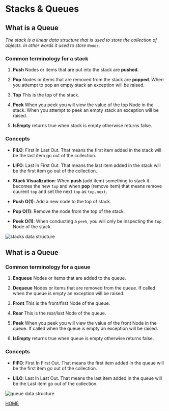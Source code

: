 # **Stacks & Queues**

## **What is a Queue**

*The stack is a linear data structure that is used to store the collection of objects. In other words it used to store `Nodes`.*

### **Common terminology for a stack**

1. **Push** Nodes or items that are put into the stack are **pushed**.

2. **Pop** Nodes or items that are removed from the stack are **popped**. When you attempt to pop an empty stack an exception will be raised.

3. **Top** This is the top of the stack.

4. **Peek** When you peek you will view the value of the top Node in the stack. When you attempt to peek an empty stack an exception will be raised.

5. **IsEmpty** returns true when stack is empty otherwise returns false.

### **Concepts**

* **FILO**: First In Last Out. That means the first item added in the stack will be the last item go out of the collection.

* **LIFO**: Last In First Out. That means the last item added in the stack will be the first item go out of the collection.

* **Stack Visualization**: When **push** (add item) something to stack it becomes the new `top` and when **pop** (remove item) that means remove cuurent `top` and set the next `top` as `top.next`.

* **Push O(1)**: Add a new node to the top of stack. 

* **Pop O(1)**: Remove the node from the top of the stack.

* **Peek O(1)**: When conducting a `peek`, you will only be inspecting the `top` Node of the stack.

![stacks data structure](https://static.studytonight.com/data-structures/images/stack-data-structure.png)

## **What is a Queue**

### **Common terminology for a queue**

1. **Enqueue** Nodes or items that are added to the queue.

2. **Dequeue** Nodes or items that are removed from the queue. If called when the queue is empty an exception will be raised.

3. **Front** This is the front/first Node of the queue.

4. **Rear**  This is the rear/last Node of the queue.

5. **Peek**  When you peek you will view the value of the front Node in the queue. If called when the queue is empty an exception will be raised.

6. **IsEmpty** returns true when queue is empty otherwise returns false.

### **Concepts**

* **FIFO**: First In First Out. That means the first item added in the queue  will be the first item go out of the collection.

* **LILO**: Last In Last Out. That means the last item added in the queue will be the Last item go out of the collection.

![queue data structure](https://www.tutorialandexample.com/wp-content/uploads/2020/05/Queue-in-DS-1.jpg)



[HOME](https://malkhaleel88.github.io/reading-notes)